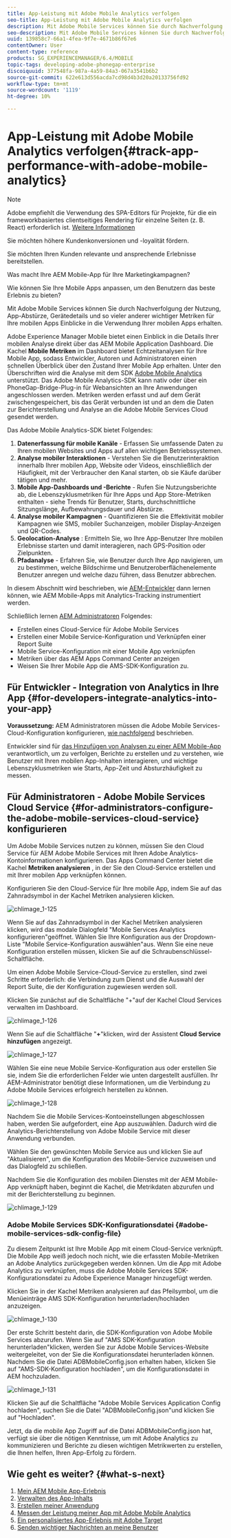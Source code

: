 ```yaml
---
title: App-Leistung mit Adobe Mobile Analytics verfolgen
seo-title: App-Leistung mit Adobe Mobile Analytics verfolgen
description: Mit Adobe Mobile Services können Sie durch Nachverfolgung der Nutzung, App-Abstürze, Gerätedetails und so vieler anderer wichtiger Metriken für Ihre mobilen Apps Einblicke in die Verwendung Ihrer mobilen Apps erhalten. Auf dieser Seite erfahren Sie mehr.
seo-description: Mit Adobe Mobile Services können Sie durch Nachverfolgung der Nutzung, App-Abstürze, Gerätedetails und so vieler anderer wichtiger Metriken für Ihre mobilen Apps Einblicke in die Verwendung Ihrer mobilen Apps erhalten. Auf dieser Seite erfahren Sie mehr.
uuid: 139858c7-66a1-4fea-9f7e-4671b86f67e6
contentOwner: User
content-type: reference
products: SG_EXPERIENCEMANAGER/6.4/MOBILE
topic-tags: developing-adobe-phonegap-enterprise
discoiquuid: 377548fa-987a-4a59-84a3-067a3541b6b2
source-git-commit: 622e613d556acda7cd98d4b3d20a20133756fd92
workflow-type: tm+mt
source-wordcount: '1119'
ht-degree: 10%

---
```



# App-Leistung mit Adobe Mobile Analytics verfolgen{#track-app-performance-with-adobe-mobile-analytics}

>[!NOTE]
>
>Adobe empfiehlt die Verwendung des SPA-Editors für Projekte, für die ein frameworkbasiertes clientseitiges Rendering für einzelne Seiten (z. B. React) erforderlich ist. [Weitere Informationen](/help/sites-developing/spa-overview.md)

Sie möchten höhere Kundenkonversionen und -loyalität fördern.

Sie möchten Ihren Kunden relevante und ansprechende Erlebnisse bereitstellen.

Was macht Ihre AEM Mobile-App für Ihre Marketingkampagnen?

Wie können Sie Ihre Mobile Apps anpassen, um den Benutzern das beste Erlebnis zu bieten?

Mit Adobe Mobile Services können Sie durch Nachverfolgung der Nutzung, App-Abstürze, Gerätedetails und so vieler anderer wichtiger Metriken für Ihre mobilen Apps Einblicke in die Verwendung Ihrer mobilen Apps erhalten.

Adobe Experience Manager Mobile bietet einen Einblick in die Details Ihrer mobilen Analyse direkt über das AEM Mobile Application Dashboard. Die Kachel **Mobile Metriken** im Dashboard bietet Echtzeitanalysen für Ihre Mobile App, sodass Entwickler, Autoren und Administratoren einen schnellen Überblick über den Zustand Ihrer Mobile App erhalten. Unter den Überschriften wird die Analyse mit dem SDK [Adobe Mobile Analytics](https://www.adobe.com/ca/solutions/digital-analytics/mobile-web-apps-analytics.html) unterstützt. Das Adobe Mobile Analytics-SDK kann nativ oder über ein PhoneGap-Bridge-Plug-in für Webansichten an Ihre Anwendungen angeschlossen werden. Metriken werden erfasst und auf dem Gerät zwischengespeichert, bis das Gerät verbunden ist und an dem die Daten zur Berichterstellung und Analyse an die Adobe Mobile Services Cloud gesendet werden.

Das Adobe Mobile Analytics-SDK bietet Folgendes:

1. **Datenerfassung für mobile Kanäle** - Erfassen Sie umfassende Daten zu Ihren mobilen Websites und Apps auf allen wichtigen Betriebssystemen.
1. **Analyse mobiler Interaktionen**  - Verstehen Sie die Benutzerinteraktion innerhalb Ihrer mobilen App, Website oder Videos, einschließlich der Häufigkeit, mit der Verbraucher den Kanal starten, ob sie Käufe darüber tätigen und mehr.
1. **Mobile App-Dashboards und -Berichte**  - Rufen Sie Nutzungsberichte ab, die Lebenszyklusmetriken für Ihre Apps und App Store-Metriken enthalten - siehe Trends für Benutzer, Starts, durchschnittliche Sitzungslänge, Aufbewahrungsdauer und Abstürze.
1. **Analyse mobiler Kampagnen**  - Quantifizieren Sie die Effektivität mobiler Kampagnen wie SMS, mobiler Suchanzeigen, mobiler Display-Anzeigen und QR-Codes.
1. **Geolocation-Analyse** : Ermitteln Sie, wo Ihre App-Benutzer Ihre mobilen Erlebnisse starten und damit interagieren, nach GPS-Position oder Zielpunkten.
1. **Pfadanalyse**  - Erfahren Sie, wie Benutzer durch Ihre App navigieren, um zu bestimmen, welche Bildschirme und Benutzeroberflächenelemente Benutzer anregen und welche dazu führen, dass Benutzer abbrechen.

In diesem Abschnitt wird beschrieben, wie [AEM-Entwickler](#developers) dann lernen können, wie AEM Mobile-Apps mit Analytics-Tracking instrumentiert werden.

Schließlich lernen [AEM Administratoren](#administrators) Folgendes:

* Erstellen eines Cloud-Service für Adobe Mobile Services
* Erstellen einer Mobile Service-Konfiguration und Verknüpfen einer Report Suite
* Mobile Service-Konfiguration mit einer Mobile App verknüpfen
* Metriken über das AEM Apps Command Center anzeigen
* Weisen Sie Ihrer Mobile App die AMS-SDK-Konfiguration zu.

## Für Entwickler - Integration von Analytics in Ihre App {#for-developers-integrate-analytics-into-your-app}

**Voraussetzung:** AEM Administratoren müssen die Adobe Mobile Services-Cloud-Konfiguration konfigurieren,  [wie nachfolgend](#amscloudserviceconfig) beschrieben.

Entwickler sind für [das Hinzufügen von Analysen zu einer AEM Mobile-App](/help/mobile/phonegap-add-analytics-to-apps.md) verantwortlich, um zu verfolgen, Berichte zu erstellen und zu verstehen, wie Benutzer mit Ihren mobilen App-Inhalten interagieren, und wichtige Lebenszyklusmetriken wie Starts, App-Zeit und Absturzhäufigkeit zu messen.

## Für Administratoren - Adobe Mobile Services Cloud Service {#for-administrators-configure-the-adobe-mobile-services-cloud-service} konfigurieren

Um Adobe Mobile Services nutzen zu können, müssen Sie den Cloud Service für AEM Adobe Mobile Services mit Ihren Adobe Analytics-Kontoinformationen konfigurieren. Das Apps Command Center bietet die Kachel **Metriken analysieren** , in der Sie den Cloud-Service erstellen und mit Ihrer mobilen App verknüpfen können.

Konfigurieren Sie den Cloud-Service für Ihre mobile App, indem Sie auf das Zahnradsymbol in der Kachel Metriken analysieren klicken.

![chlimage_1-125](assets/chlimage_1-125.png)

Wenn Sie auf das Zahnradsymbol in der Kachel Metriken analysieren klicken, wird das modale Dialogfeld &quot;Mobile Services Analytics konfigurieren&quot;geöffnet. Wählen Sie Ihre Konfiguration aus der Dropdown-Liste &quot;Mobile Service-Konfiguration auswählen&quot;aus. Wenn Sie eine neue Konfiguration erstellen müssen, klicken Sie auf die Schraubenschlüssel-Schaltfläche.

Um einen Adobe Mobile Service-Cloud-Service zu erstellen, sind zwei Schritte erforderlich: die Verbindung zum Dienst und die Auswahl der Report Suite, die der Konfiguration zugewiesen werden soll.

Klicken Sie zunächst auf die Schaltfläche &quot;+&quot;auf der Kachel Cloud Services verwalten im Dashboard.

![chlimage_1-126](assets/chlimage_1-126.png)

Wenn Sie auf die Schaltfläche &quot;**+**&quot;klicken, wird der Assistent **Cloud Service hinzufügen** angezeigt.

![chlimage_1-127](assets/chlimage_1-127.png)

Wählen Sie eine neue Mobile Service-Konfiguration aus oder erstellen Sie sie, indem Sie die erforderlichen Felder wie unten dargestellt ausfüllen. Ihr AEM-Administrator benötigt diese Informationen, um die Verbindung zu Adobe Mobile Services erfolgreich herstellen zu können.

![chlimage_1-128](assets/chlimage_1-128.png)

Nachdem Sie die Mobile Services-Kontoeinstellungen abgeschlossen haben, werden Sie aufgefordert, eine App auszuwählen. Dadurch wird die Analytics-Berichterstellung von Adobe Mobile Service mit dieser Anwendung verbunden.

Wählen Sie den gewünschten Mobile Service aus und klicken Sie auf &quot;Aktualisieren&quot;, um die Konfiguration des Mobile-Service zuzuweisen und das Dialogfeld zu schließen.

Nachdem Sie die Konfiguration des mobilen Dienstes mit der AEM Mobile-App verknüpft haben, beginnt die Kachel, die Metrikdaten abzurufen und mit der Berichterstellung zu beginnen.

![chlimage_1-129](assets/chlimage_1-129.png)

### Adobe Mobile Services SDK-Konfigurationsdatei {#adobe-mobile-services-sdk-config-file}

Zu diesem Zeitpunkt ist Ihre Mobile App mit einem Cloud-Service verknüpft. Die Mobile App weiß jedoch noch nicht, wie die erfassten Mobile-Metriken an Adobe Analytics zurückgegeben werden können. Um die App mit Adobe Analytics zu verknüpfen, muss die Adobe Mobile Services SDK-Konfigurationsdatei zu Adobe Experience Manager hinzugefügt werden.

Klicken Sie in der Kachel Metriken analysieren auf das Pfeilsymbol, um die Menüeinträge AMS SDK-Konfiguration herunterladen/hochladen anzuzeigen.

![chlimage_1-130](assets/chlimage_1-130.png)

Der erste Schritt besteht darin, die SDK-Konfiguration von Adobe Mobile Services abzurufen. Wenn Sie auf &quot;AMS SDK-Konfiguration herunterladen&quot;klicken, werden Sie zur Adobe Mobile Services-Website weitergeleitet, von der Sie die Konfigurationsdatei herunterladen können. Nachdem Sie die Datei ADBMobileConfig.json erhalten haben, klicken Sie auf &quot;AMS-SDK-Konfiguration hochladen&quot;, um die Konfigurationsdatei in AEM hochzuladen.

![chlimage_1-131](assets/chlimage_1-131.png)

Klicken Sie auf die Schaltfläche &quot;Adobe Mobile Services Application Config hochladen&quot;, suchen Sie die Datei &quot;ADBMobileConfig.json&quot;und klicken Sie auf &quot;Hochladen&quot;.

Jetzt, da die mobile App Zugriff auf die Datei ADBMobileConfig.json hat, verfügt sie über die nötigen Kenntnisse, um mit Adobe Analytics zu kommunizieren und Berichte zu diesen wichtigen Metrikwerten zu erstellen, die Ihnen helfen, Ihren App-Erfolg zu fördern.

## Wie geht es weiter? {#what-s-next}

1. [Mein AEM Mobile App-Erlebnis ](/help/mobile/starting-aem-phonegap-app.md)
1. [Verwalten des App-Inhalts ](/help/mobile/phonegap-manage-app-content.md)
1. [Erstellen meiner Anwendung ](/help/mobile/building-app-mobile-phonegap.md)
1. [Messen der Leistung meiner App mit Adobe Mobile Analytics ](/help/mobile/phonegap-intro-to-app-analytics.md)
1. [Ein personalisiertes App-Erlebnis mit Adobe Target ](/help/mobile/phonegap-aem-mobile-content-personalization.md)
1. [Senden wichtiger Nachrichten an meine Benutzer ](/help/mobile/phonegap-push-notifications.md)